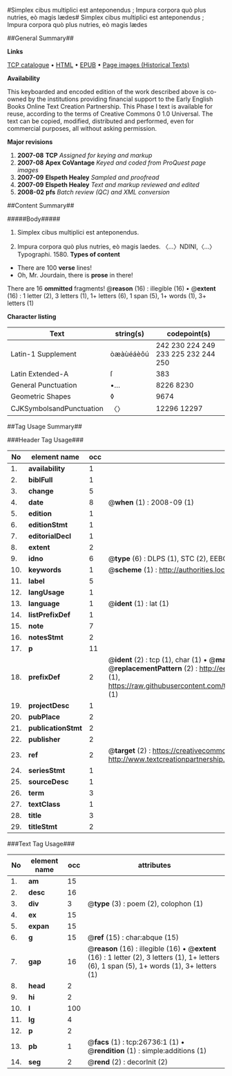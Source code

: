 #Simplex cibus multiplici est anteponendus ; Impura corpora quò plus nutries, eò magis lædes#
Simplex cibus multiplici est anteponendus ; Impura corpora quò plus nutries, eò magis lædes

##General Summary##

**Links**

[TCP catalogue](http://www.ota.ox.ac.uk/tcp/)  • 
[HTML](http://tei.it.ox.ac.uk/tcp/Texts-HTML/free/A17/A17745.html)  • 
[EPUB](http://tei.it.ox.ac.uk/tcp/Texts-EPUB/free/A17/A17745.epub) • 
[Page images (Historical Texts)](https://data.historicaltexts.jisc.ac.uk/view?pubId=eebo-23547525e&pageId=eebo-23547525e-26736-1)

**Availability**

This keyboarded and encoded edition of the
	       work described above is co-owned by the institutions
	       providing financial support to the Early English Books
	       Online Text Creation Partnership. This Phase I text is
	       available for reuse, according to the terms of Creative
	       Commons 0 1.0 Universal. The text can be copied,
	       modified, distributed and performed, even for
	       commercial purposes, all without asking permission.

**Major revisions**

1. __2007-08__ __TCP__ *Assigned for keying and markup*
1. __2007-08__ __Apex CoVantage__ *Keyed and coded from ProQuest page images*
1. __2007-09__ __Elspeth Healey__ *Sampled and proofread*
1. __2007-09__ __Elspeth Healey__ *Text and markup reviewed and edited*
1. __2008-02__ __pfs__ *Batch review (QC) and XML conversion*

##Content Summary##

#####Body#####

1. Simplex cibus multiplici est anteponendus.

1. Impura corpora quò plus nutries, eò magis laedes.
〈…〉NDINI,〈…〉 Typographi. 1580.
**Types of content**

  * There are 100 **verse** lines!
  * Oh, Mr. Jourdain, there is **prose** in there!

There are 16 **ommitted** fragments! 
 @__reason__ (16) : illegible (16)  •  @__extent__ (16) : 1 letter (2), 3 letters (1), 1+ letters (6), 1 span (5), 1+ words (1), 3+ letters (1)

**Character listing**


|Text|string(s)|codepoint(s)|
|---|---|---|
|Latin-1 Supplement|òæàùéáèôú|242 230 224 249 233 225 232 244 250|
|Latin Extended-A|ſ|383|
|General Punctuation|•…|8226 8230|
|Geometric Shapes|◊|9674|
|CJKSymbolsandPunctuation|〈〉|12296 12297|

##Tag Usage Summary##

###Header Tag Usage###

|No|element name|occ|attributes|
|---|---|---|---|
|1.|__availability__|1||
|2.|__biblFull__|1||
|3.|__change__|5||
|4.|__date__|8| @__when__ (1) : 2008-09 (1)|
|5.|__edition__|1||
|6.|__editionStmt__|1||
|7.|__editorialDecl__|1||
|8.|__extent__|2||
|9.|__idno__|6| @__type__ (6) : DLPS (1), STC (2), EEBO-CITATION (1), OCLC (1), VID (1)|
|10.|__keywords__|1| @__scheme__ (1) : http://authorities.loc.gov/ (1)|
|11.|__label__|5||
|12.|__langUsage__|1||
|13.|__language__|1| @__ident__ (1) : lat (1)|
|14.|__listPrefixDef__|1||
|15.|__note__|7||
|16.|__notesStmt__|2||
|17.|__p__|11||
|18.|__prefixDef__|2| @__ident__ (2) : tcp (1), char (1)  •  @__matchPattern__ (2) : ([0-9\-]+):([0-9IVX]+) (1), (.+) (1)  •  @__replacementPattern__ (2) : http://eebo.chadwyck.com/downloadtiff?vid=$1&page=$2 (1), https://raw.githubusercontent.com/textcreationpartnership/Texts/master/tcpchars.xml#$1 (1)|
|19.|__projectDesc__|1||
|20.|__pubPlace__|2||
|21.|__publicationStmt__|2||
|22.|__publisher__|2||
|23.|__ref__|2| @__target__ (2) : https://creativecommons.org/publicdomain/zero/1.0/ (1), http://www.textcreationpartnership.org/docs/. (1)|
|24.|__seriesStmt__|1||
|25.|__sourceDesc__|1||
|26.|__term__|3||
|27.|__textClass__|1||
|28.|__title__|3||
|29.|__titleStmt__|2||


###Text Tag Usage###

|No|element name|occ|attributes|
|---|---|---|---|
|1.|__am__|15||
|2.|__desc__|16||
|3.|__div__|3| @__type__ (3) : poem (2), colophon (1)|
|4.|__ex__|15||
|5.|__expan__|15||
|6.|__g__|15| @__ref__ (15) : char:abque (15)|
|7.|__gap__|16| @__reason__ (16) : illegible (16)  •  @__extent__ (16) : 1 letter (2), 3 letters (1), 1+ letters (6), 1 span (5), 1+ words (1), 3+ letters (1)|
|8.|__head__|2||
|9.|__hi__|2||
|10.|__l__|100||
|11.|__lg__|4||
|12.|__p__|2||
|13.|__pb__|1| @__facs__ (1) : tcp:26736:1 (1)  •  @__rendition__ (1) : simple:additions (1)|
|14.|__seg__|2| @__rend__ (2) : decorInit (2)|
